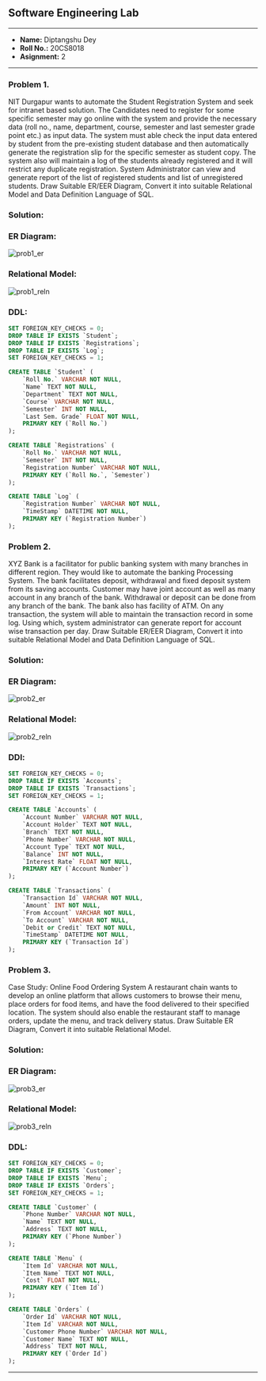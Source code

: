 ## **Software Engineering Lab**
---
- **Name:** Diptangshu Dey
- **Roll No.:** 20CS8018
- **Asignment:** 2
---

### **Problem 1.**
NIT Durgapur wants to automate the Student Registration System and seek for intranet based solution. The Candidates need to register for some specific semester may go online with the system and provide the necessary data (roll no., name, department, course, semester and last semester grade point etc.) as input data. The system must able check the input data entered by student from the pre-existing student database and then automatically generate the registration slip for the specific semester as student copy. The system also will maintain a log of the students already registered and it will restrict any duplicate registration. System Administrator can view and generate report of the list of registered students and list of unregistered students. Draw Suitable ER/EER Diagram, Convert it into suitable Relational Model and Data Definition Language of SQL. 

### **Solution:**

### ER Diagram: 

![prob1_er](prob_1.drawio.png)

### Relational Model:

![prob1_reln](Prob_1.png)

### DDL:

```sql
SET FOREIGN_KEY_CHECKS = 0;
DROP TABLE IF EXISTS `Student`;
DROP TABLE IF EXISTS `Registrations`;
DROP TABLE IF EXISTS `Log`;
SET FOREIGN_KEY_CHECKS = 1;

CREATE TABLE `Student` (
    `Roll No.` VARCHAR NOT NULL,
    `Name` TEXT NOT NULL,
    `Department` TEXT NOT NULL,
    `Course` VARCHAR NOT NULL,
    `Semester` INT NOT NULL,
    `Last Sem. Grade` FLOAT NOT NULL,
    PRIMARY KEY (`Roll No.`)
);

CREATE TABLE `Registrations` (
    `Roll No.` VARCHAR NOT NULL,
    `Semester` INT NOT NULL,
    `Registration Number` VARCHAR NOT NULL,
    PRIMARY KEY (`Roll No.`, `Semester`)
);

CREATE TABLE `Log` (
    `Registration Number` VARCHAR NOT NULL,
    `TimeStamp` DATETIME NOT NULL,
    PRIMARY KEY (`Registration Number`)
);

```

### **Problem 2.**

XYZ Bank is a facilitator for public banking system with many branches in different region. They would like to automate the banking Processing System. The bank facilitates deposit, withdrawal and fixed deposit system from its saving accounts. Customer may have joint account as well as many account in any branch of the bank. Withdrawal or deposit can be done from any branch of the bank. The bank also has facility of ATM. On any transaction, the system will able to maintain the transaction record in some log. Using which, system administrator can generate report for account wise transaction per day. Draw Suitable ER/EER Diagram, Convert it into suitable Relational Model and Data Definition Language of SQL. 

### **Solution:**

### ER Diagram:

![prob2_er](prob_2%20.drawio.png)

### Relational Model:

![prob2_reln](Prob_2.png)

### DDl:

```sql
SET FOREIGN_KEY_CHECKS = 0;
DROP TABLE IF EXISTS `Accounts`;
DROP TABLE IF EXISTS `Transactions`;
SET FOREIGN_KEY_CHECKS = 1;

CREATE TABLE `Accounts` (
    `Account Number` VARCHAR NOT NULL,
    `Account Holder` TEXT NOT NULL,
    `Branch` TEXT NOT NULL,
    `Phone Number` VARCHAR NOT NULL,
    `Account Type` TEXT NOT NULL,
    `Balance` INT NOT NULL,
    `Interest Rate` FLOAT NOT NULL,
    PRIMARY KEY (`Account Number`)
);

CREATE TABLE `Transactions` (
    `Transaction Id` VARCHAR NOT NULL,
    `Amount` INT NOT NULL,
    `From Account` VARCHAR NOT NULL,
    `To Account` VARCHAR NOT NULL,
    `Debit or Credit` TEXT NOT NULL,
    `TimeStamp` DATETIME NOT NULL,
    PRIMARY KEY (`Transaction Id`)
);

```

### **Problem 3.**

Case Study: Online Food Ordering System A restaurant chain wants to develop an online platform that allows customers to browse their menu, place orders for food items, and have the food delivered to their specified location. The system should also enable the restaurant staff to manage orders, update the menu, and track delivery status. Draw Suitable ER Diagram, Convert it into suitable Relational Model.

### **Solution:**

### ER Diagram: 

![prob3_er](prob_3.drawio.png)

### Relational Model:

![prob3_reln](Prob_3.png)

### DDL:

```sql
SET FOREIGN_KEY_CHECKS = 0;
DROP TABLE IF EXISTS `Customer`;
DROP TABLE IF EXISTS `Menu`;
DROP TABLE IF EXISTS `Orders`;
SET FOREIGN_KEY_CHECKS = 1;

CREATE TABLE `Customer` (
    `Phone Number` VARCHAR NOT NULL,
    `Name` TEXT NOT NULL,
    `Address` TEXT NOT NULL,
    PRIMARY KEY (`Phone Number`)
);

CREATE TABLE `Menu` (
    `Item Id` VARCHAR NOT NULL,
    `Item Name` TEXT NOT NULL,
    `Cost` FLOAT NOT NULL,
    PRIMARY KEY (`Item Id`)
);

CREATE TABLE `Orders` (
    `Order Id` VARCHAR NOT NULL,
    `Item Id` VARCHAR NOT NULL,
    `Customer Phone Number` VARCHAR NOT NULL,
    `Customer Name` TEXT NOT NULL,
    `Address` TEXT NOT NULL,
    PRIMARY KEY (`Order Id`)
);

```

---